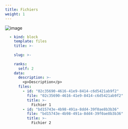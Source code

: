 ```yaml
---
title: Fichiers
weight: 1
---
```


![image](https://raw.githubusercontent.com/osunyorg/admin/refs/heads/main/app/assets/images/communication/blocks/templates/files.jpg)

```yaml {filename="Données Hugo"}
  - kind: block
    template: files
    title: >-
      
    slug: >-
      
    ranks:
      self: 2
    data:
      description: >-
        <p>Description</p>
      files:
        - id: "02c35690-4616-41e9-8414-c6d5421ab9f2"
          file: "02c35690-4616-41e9-8414-c6d5421ab9f2"
          title: >-
            Fichier 1
        - id: "bd15743e-4b98-491a-8dd4-39f0ae8b3b36"
          file: "bd15743e-4b98-491a-8dd4-39f0ae8b3b36"
          title: >-
            Fichier 2
```